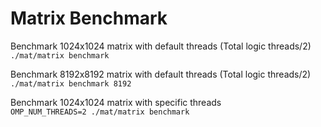 # Matrix Benchmark
Benchmark 1024x1024 matrix with default threads (Total logic threads/2)  
`./mat/matrix benchmark`

Benchmark 8192x8192 matrix with default threads (Total logic threads/2)  
`./mat/matrix benchmark 8192`

Benchmark 1024x1024 matrix with specific threads  
`OMP_NUM_THREADS=2 ./mat/matrix benchmark`
